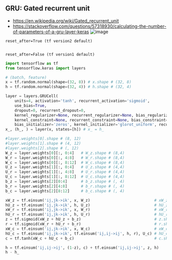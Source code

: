 
## GRU: Gated recurrent unit
- https://en.wikipedia.org/wiki/Gated_recurrent_unit
- https://stackoverflow.com/questions/57318930/calculating-the-number-of-parameters-of-a-gru-layer-keras
![image](https://user-images.githubusercontent.com/56889151/151692414-f8cf6f5d-1313-4274-8315-ec04f877057f.png)

`reset_after=True (tf version2 default)`
```python
```

`reset_after=False (tf version1 default)`
```python
import tensorflow as tf
from tensorflow.keras import layers

# (batch, feature)
x = tf.random.normal(shape=(32, 8)) # x.shape # (32, 8) 
h = tf.random.normal(shape=(32, 4)) # h.shape # (32, 4) 

layer = layers.GRUCell(
    units=4, activation='tanh', recurrent_activation='sigmoid', 
    use_bias=True,
    dropout=0, recurrent_dropout=0,
    kernel_regularizer=None, recurrent_regularizer=None, bias_regularizer=None, activity_regularizer=None, 
    kernel_constraint=None, recurrent_constraint=None, bias_constraint=None,
    bias_initializer='zeros', kernel_initializer='glorot_uniform', recurrent_initializer='orthogonal', reset_after=False)
x_, (h_, ) = layer(x, states=[h]) # x_ = h_

#layer.weights[0].shape # (8, 12)
#layer.weights[1].shape # (4, 12)
#layer.weights[2].shape # (, 12)
W_z = layer.weights[0][:, 0:4]   # W_z.shape # (8,4)
W_r = layer.weights[0][:, 4:8]   # W_r.shape # (8,4)
W_c = layer.weights[0][:, 8:12]  # W_c.shape # (8,4)
U_z = layer.weights[1][:, 0:4]   # U_z.shape # (4,4)
U_r = layer.weights[1][:, 4:8]   # U_r.shape # (4,4)
U_c = layer.weights[1][:, 8:12]  # U_c.shape # (4,4)
b_z = layer.weights[2][0:4]      # b_z.shape # (, 4)
b_r = layer.weights[2][4:8]      # b_r.shape # (, 4)
b_c = layer.weights[2][8:12]     # b_c.shape # (, 4)

xW_z = tf.einsum('ij,jk->ik', x, W_z)                            # xW_z.shape # (32, 4)
hU_z = tf.einsum('ij,jk->ik', h, U_z)                            # hU_z.shape # (32, 4)
xW_r = tf.einsum('ij,jk->ik', x, W_r)                            # xW_r.shape # (32, 4)
hU_r = tf.einsum('ij,jk->ik', h, U_r)                            # hU_r.shape # (32, 4)
z = tf.sigmoid(xW_z + hU_z + b_z)                                # z.shape    # (32, 4)
r = tf.sigmoid(xW_r + hU_r + b_r)                                # r.shape    # (32, 4)
xW_c = tf.einsum('ij,jk->ik', x, W_c)                            # xW_c.shape # (32, 4)
hU_c = tf.einsum('ij,jk->ik', tf.einsum('ij,ij->ij', h, r), U_c) # hU_c.shape # (32, 4)
c = tf.tanh(xW_c + hU_c + b_c)                                   # c.shape    # (32, 4)

h = tf.einsum('ij,ij->ij', (1-z), c) + tf.einsum('ij,ij->ij', z, h)
h - h_
```

